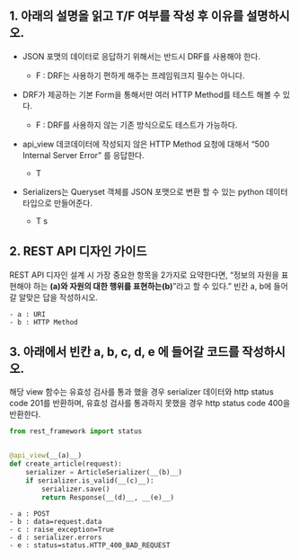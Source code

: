 ## 1. 아래의 설명을 읽고 T/F 여부를 작성 후 이유를 설명하시오.


- JSON 포맷의 데이터로 응답하기 위해서는 반드시 DRF를 사용해야 한다.
    - F : DRF는 사용하기 편하게 해주는 프레임워크지 필수는 아니다.

- DRF가 제공하는 기본 Form을 통해서만 여러 HTTP Method를 테스트 해볼 수 있다.
    - F : DRF를 사용하지 않는 기존 방식으로도 테스트가 가능하다.

- api_view 데코데이터에 작성되지 않은 HTTP Method 요청에 대해서 “500 Internal Server Error” 를 응답한다.
    - T

- Serializers는 Queryset 객체를 JSON 포맷으로 변환 할 수 있는 python 데이터 타입으로 만들어준다.
    - T
s


## 2. REST API 디자인 가이드

REST API 디자인 설계 시 가장 중요한 항목을 2가지로 요약한다면,
“정보의 자원을 표현해야 하는 __(a)__와
자원의 대한 행위를 표현하는__(b)__”라고 할 수 있다.”
빈칸 a, b에 들어갈 알맞은 답을 작성하시오.

    - a : URI
    - b : HTTP Method


## 3. 아래에서 빈칸 a, b, c, d, e 에 들어갈 코드를 작성하시오.

해당 view 함수는 유효성 검사를 통과 했을 경우
serializer 데이터와 http status code 201를 반환하며,
유효성 검사를 통과하지 못했을 경우 http status code 400을 반환한다.

```python
from rest_framework import status


@api_view(__(a)__)
def create_article(request):
    serializer = ArticleSerializer(__(b)__)
    if serializer.is_valid(__(c)__):
        serializer.save()
        return Response(__(d)__, __(e)__)
```

    - a : POST
    - b : data=request.data
    - c : raise_exception=True
    - d : serializer.errors
    - e : status=status.HTTP_400_BAD_REQUEST
